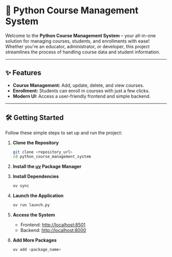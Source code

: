 # 🚀 Python Course Management System

Welcome to the **Python Course Management System** – your all-in-one solution for managing courses, students, and enrollments with ease! Whether you're an educator, administrator, or developer, this project streamlines the process of handling course data and student information.

---

## ✨ Features

- **Course Management:** Add, update, delete, and view courses.
- **Enrollment:** Students can enroll in courses with just a few clicks.
- **Modern UI:** Access a user-friendly frontend and simple backend.

---

## 🛠️ Getting Started

Follow these simple steps to set up and run the project:

1. **Clone the Repository**
   ```bash
   git clone <repository_url>
   cd python_course_management_system
   ```

2. **Install the [uv](https://docs.astral.sh/uv/) Package Manager**

3. **Install Dependencies**
   ```bash
   uv sync
   ```

4. **Launch the Application**
   ```bash
   uv run launch.py
   ```

5. **Access the System**
   - Frontend: [http://localhost:8501](http://localhost:8501)
   - Backend: [http://localhost:8000](http://localhost:8000)

6. **Add More Packages**
   ```bash
   uv add <package_name>
   ```

